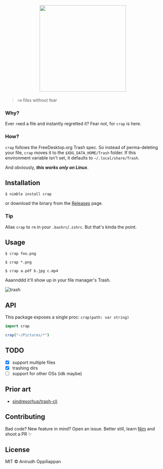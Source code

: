 <h1 align="center">
  <img src="https://x.ph0x.me/15QNk.png" width="280">
</h1>

> `rm` files without fear

### Why?
Ever `rm`ed a file and instantly regretted it? Fear not, for `crap` is here. 

### How?
`crap` follows the FreeDesktop.org Trash spec. So instead of perma-deleting your file, `crap` moves it to the `$XDG_DATA_HOME/Trash` folder. If this environment variable isn't set, it defaults to `~/.local/share/Trash`.

And obviously, ***this works only on Linux***. 

## Installation
```console
$ nimble install crap
```

or download the binary from the [Releases](https://github.com/icyphox/crap/releases/) page.

### Tip
Alias `crap` to `rm` in your `.bashrc`/`.zshrc`. But that's kinda the point.

## Usage
```console
$ crap foo.png

$ crap *.png

$ crap a.pdf b.jpg c.mp4

```
Aaannddd it'll show up in your file manager's Trash.

![trash](https://x.ph0x.me/H6iNv.png)

## API
This package exposes a single proc: `crap(path: var string)`

```nim
import crap

crap("~/Pictures/*")

```

## TODO
- [x] support multiple files
- [x] trashing dirs
- [ ] support for other OSs (idk maybe)

## Prior art
- [sindresorhus/trash-cli](https://github.com/sindresorhus/trash-cli)

## Contributing
Bad code? New feature in mind? Open an issue. Better still, learn [Nim](https://nim-lang.org/documentation.html) and shoot a PR :sparkles:

## License
MIT © Anirudh Oppiliappan
